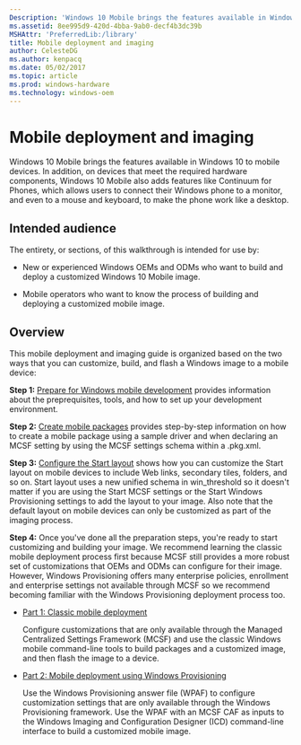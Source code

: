 ```yaml
---
Description: 'Windows 10 Mobile brings the features available in Windows 10 to mobile devices.'
ms.assetid: 8ee995d9-420d-4bba-9ab0-decf4b3dc39b
MSHAttr: 'PreferredLib:/library'
title: Mobile deployment and imaging
author: CelesteDG
ms.author: kenpacq
ms.date: 05/02/2017
ms.topic: article
ms.prod: windows-hardware
ms.technology: windows-oem
---
```


# Mobile deployment and imaging


Windows 10 Mobile brings the features available in Windows 10 to mobile devices. In addition, on devices that meet the required hardware components, Windows 10 Mobile also adds features like Continuum for Phones, which allows users to connect their Windows phone to a monitor, and even to a mouse and keyboard, to make the phone work like a desktop.

## <span id="Intended_audience"></span><span id="intended_audience"></span><span id="INTENDED_AUDIENCE"></span>Intended audience


The entirety, or sections, of this walkthrough is intended for use by:

-   New or experienced Windows OEMs and ODMs who want to build and deploy a customized Windows 10 Mobile image.

-   Mobile operators who want to know the process of building and deploying a customized mobile image.

## <span id="Overview"></span><span id="overview"></span><span id="OVERVIEW"></span>Overview


This mobile deployment and imaging guide is organized based on the two ways that you can customize, build, and flash a Windows image to a mobile device:

**Step 1:** [Prepare for Windows mobile development](preparing-for-windows-mobile-development.md) provides information about the preprequisites, tools, and how to set up your development environment.

**Step 2:** [Create mobile packages](creating-mobile-packages.md) provides step-by-step information on how to create a mobile package using a sample driver and when declaring an MCSF setting by using the MCSF settings schema within a .pkg.xml.

**Step 3:** [Configure the Start layout](configure-the-start-layout.md) shows how you can customize the Start layout on mobile devices to include Web links, secondary tiles, folders, and so on. Start layout uses a new unified schema in win\_threshold so it doesn't matter if you are using the Start MCSF settings or the Start Windows Provisioning settings to add the layout to your image. Also note that the default layout on mobile devices can only be customized as part of the imaging process.

**Step 4:** Once you've done all the preparation steps, you're ready to start customizing and building your image. We recommend learning the classic mobile deployment process first because MCSF still provides a more robust set of customizations that OEMs and ODMs can configure for their image. However, Windows Provisioning offers many enterprise policies, enrollment and enterprise settings not available through MCSF so we recommend becoming familiar with the Windows Provisioning deployment process too.

-   [Part 1: Classic mobile deployment](lab-1--classic-mobile-deployment.md)

    Configure customizations that are only available through the Managed Centralized Settings Framework (MCSF) and use the classic Windows mobile command-line tools to build packages and a customized image, and then flash the image to a device.

-   [Part 2: Mobile deployment using Windows Provisioning](lab-2--mobile-deployment-using-windows-provisioning.md)

    Use the Windows Provisioning answer file (WPAF) to configure customization settings that are only available through the Windows Provisioning framework. Use the WPAF with an MCSF CAF as inputs to the Windows Imaging and Configuration Designer (ICD) command-line interface to build a customized mobile image.

 

 



